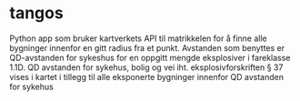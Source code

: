 # tangos
Python app som bruker kartverkets API til matrikkelen for å finne alle bygninger innenfor en gitt radius fra et punkt.
Avstanden som benyttes er QD-avstanden for sykeshus for en oppgitt mengde eksplosiver i fareklasse 1.1D.
QD avstanden for sykehus, bolig og vei iht. eksplosivforskriften § 37 vises i kartet i tillegg til alle eksponerte bygninger innenfor QD avstanden for sykehus
